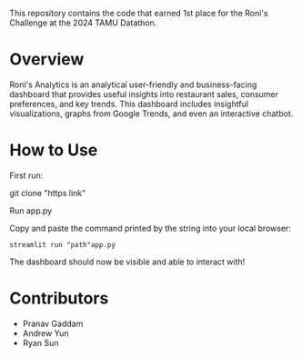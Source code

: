 This repository contains the code that earned 1st place for the Roni's Challenge at the 2024 TAMU Datathon.

# Overview
Roni's Analytics is an analytical user-friendly and business-facing dashboard that provides useful insights into restaurant sales, consumer preferences, and key trends. This dashboard includes insightful visualizations, graphs from Google Trends, and even an interactive chatbot.

# How to Use
First run:

   git clone "https link"

Run app.py

Copy and paste the command printed by the string into your local browser:

    streamlit run "path"app.py

The dashboard should now be visible and able to interact with!


# Contributors
- Pranav Gaddam
- Andrew Yun
- Ryan Sun



